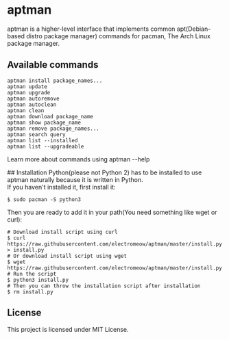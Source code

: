 # aptman

aptman is a higher-level interface that implements common
apt(Debian-based distro package manager) commands for pacman,
The Arch Linux package manager.

## Available commands

```
aptman install package_names...
aptman update
aptman upgrade
aptman autoremove
aptman autoclean
aptman clean
aptman download package_name
aptman show package_name
aptman remove package_names...
aptman search query
aptman list --installed
aptman list --upgradeable
```

Learn more about commands using aptman --help

## Installation
Python(please not Python 2) has to be installed to use aptman naturally because it is written in Python.\
If you haven't installed it, first install it:

```
$ sudo pacman -S python3
```

Then you are ready to add it in your path(You need something like wget or curl):

```
# Download install script using curl
$ curl https://raw.githubusercontent.com/electromeow/aptman/master/install.py > install.py
# Or download install script using wget
$ wget https://raw.githubusercontent.com/electromeow/aptman/master/install.py
# Run the script
$ python3 install.py
# Then you can throw the installation script after installation
$ rm install.py
```

## License

This project is licensed under MIT License.
